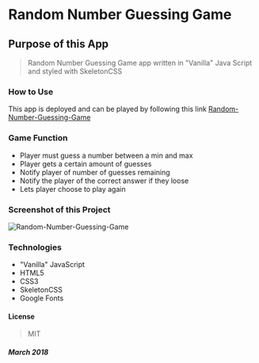 # Random Number Guessing Game

## Purpose of this App

>Random Number Guessing Game app written in "Vanilla" Java Script and styled with SkeletonCSS

### How to Use

This app is deployed and can be played by following this link [Random-Number-Guessing-Game]( https://captnwalker.github.io/number-guessing-game/)

### Game Function

* Player must guess a number between a min and max
* Player gets a certain amount of guesses
* Notify player of number of guesses remaining
* Notify the player of the correct answer if they loose
* Lets player choose to play again

### Screenshot of this Project

![Random-Number-Guessing-Game](https://raw.github.com/captnwalker/number-guessing-game/master/assets/img/guess5.gif "Random-Number-Guessing-Game")

### Technologies

* "Vanilla" JavaScript
* HTML5
* CSS3
* SkeletonCSS
* Google Fonts

#### License

>MIT

##### *March 2018*